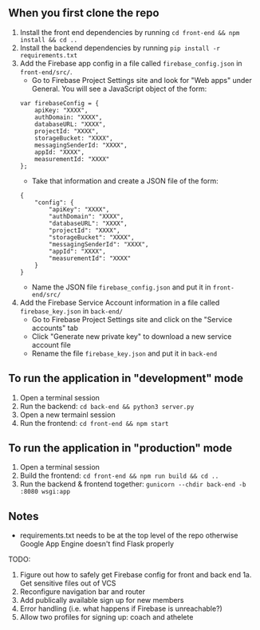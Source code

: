 ## When you first clone the repo
1.  Install the front end dependencies by running `cd front-end && npm install && cd ..`
2. Install the backend dependencies by running `pip install -r requirements.txt`
3. Add the Firebase app config in a file called `firebase_config.json` in `front-end/src/`.
    - Go to Firebase Project Settings site and look for "Web apps" under General. You will see a JavaScript object of the form:
    ```
    var firebaseConfig = {
        apiKey: "XXXX",
        authDomain: "XXXX",
        databaseURL: "XXXX",
        projectId: "XXXX",
        storageBucket: "XXXX",
        messagingSenderId: "XXXX",
        appId: "XXXX",
        measurementId: "XXXX"
    };
    ```
    - Take that information and create a JSON file of the form:
    ```
    {
        "config": {
            "apiKey": "XXXX",
            "authDomain": "XXXX",
            "databaseURL": "XXXX",
            "projectId": "XXXX",
            "storageBucket": "XXXX",
            "messagingSenderId": "XXXX",
            "appId": "XXXX",
            "measurementId": "XXXX"
        }
    }
    ```
    - Name the JSON file `firebase_config.json` and put it in `front-end/src/`
4. Add the Firebase Service Account information in a file called `firebase_key.json` in `back-end/`
    - Go to Firebase Project Settings site and click on the "Service accounts" tab 
    - Click "Generate new private key" to download a new service account file
    - Rename the file `firebase_key.json` and put it in `back-end`

## To run the application in "development" mode
1. Open a terminal session
2. Run the backend: `cd back-end && python3 server.py`
3. Open a new termainl session
4. Run the frontend: `cd front-end && npm start`

## To run the application in "production" mode
1. Open a terminal session
2. Build the frontend: `cd front-end && npm run build && cd ..`
3. Run the backend & frontend together: `gunicorn --chdir back-end -b :8080 wsgi:app`

## Notes
- requirements.txt needs to be at the top level of the repo otherwise Google App Engine doesn't find Flask properly

TODO: 
1. Figure out how to safely get Firebase config for front and back end
1a. Get sensitive files out of VCS
2. Reconfigure navigation bar and router
3. Add publically available sign up for new members
4. Error handling (i.e. what happens if Firebase is unreachable?)
5. Allow two profiles for signing up: coach and athelete